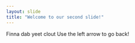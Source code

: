 ```yaml
---
layout: slide
title: "Welcome to our second slide!"
---
```

Finna dab yeet clout
Use the left arrow to go back!
